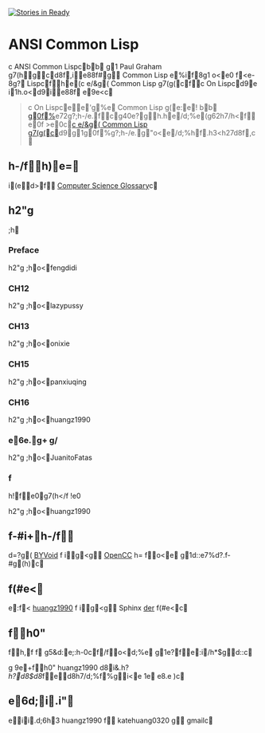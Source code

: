 [![Stories in Ready](http://badge.waffle.io/acl-translation/acl-chinese.png)](http://waffle.io/acl-translation/acl-chinese)  
# ANSI Common Lisp

c 
ANSI Common Lispc b b  g1 Paul Graham g7(hgc d8 f,ie88f#g Common Lisp e%i f8g1o<e0f<e-8g? Lispc fh e(c 
e/&g( Common Lisp g7(g(c fc 
On Lispc d9e	i1h. o<d9ie88f	e9e <c 

> c 
On Lispc ee'g%e Common Lisp g(e:e! b b  [g0f%](http://tianchunbinghe.blog.163.com)e72g?;h-/e.fc g40e?gh. h e/d;%e(g62h7/h<fe0f	>e0c [c 
e/&g( Common Lisp g7(g(c ](http://www.ituring.com.cn/book/742)d9g1g0f%g?;h-/e.g"o<e/d;%h f.h3<h27d8 f,c 

## h-/fh)e=

i(ed>f [Computer Science Glossary](https://github.com/JuanitoFatas/Computer-Science-Glossary)c 

## h2"g;h 

### Preface

h2"g;h o<fengdidi

### CH12

h2"g;h o<lazypussy

### CH13

h2"g;h o<onixie

### CH15

h2"g;h o<panxiuqing

### CH16

h2"g;h o<huangz1990

### e6e.g+ g/ 

h2"g;h o<JuanitoFatas

### f
 h!fe0g7(h</f !e0

h2"g;h o<huangz1990

## f-#i+h-/f

d=?g( [BYVoid][byv] f	 ig<g [OpenCC][occ] h=	fo<eg1d::e7%d?.f-#g(h)c 

## f(#e<

e:f< [huangz1990](https://github.com/huangz1990) f	 ig<g Sphinx [der](https://github.com/huangz1990/der) f(#e<c 

## fh0"

fh,f	 f	g5&d:e;:h-0c f/fo<d;%e
g1e?fe:i/h*$gd::c 

g	9e+fh0" huangz1990 d8i&.h?*h?d8$d8*fed8 h7/d;%f%gi<e
1e
e8.e
)c 

## e6d;i.i"

ei i.d;6h3 huangz1990 f katehuang0320 g gmailc 


[byv]: https://github.com/byvoid
[occ]: https://github.com/byvoid/opencc